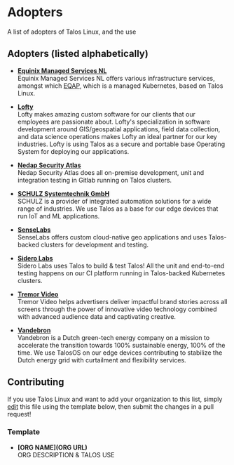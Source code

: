 # Adopters

A list of adopters of Talos Linux, and the use

## Adopters (listed alphabetically)
* **[Equinix Managed Services NL](https://www.equinix.nl/services/managed-services/netherlands)**  
  Equinix Managed Services NL offers various infrastructure services, amongst which [EQAP](https://www.equinix.nl/services/managed-services/netherlands/application-platform), which is a managed Kubernetes, based on Talos Linux.

* **[Lofty](https://hirelofty.com)**  
  Lofty makes amazing custom software for our clients that our employees are passionate about. Lofty's specialization in software development around GIS/geospatial applications, field data collection, and data science operations makes Lofty an ideal partner for our key industries. Lofty is using Talos as a secure and portable base Operating System for deploying our applications.

* **[Nedap Security Atlas](https://nedapsecurityatlas.com)**  
  Nedap Security Atlas does all on-premise development, unit and integration testing in Gitlab running on Talos clusters.

* **[SCHULZ Systemtechnik GmbH](https://schulz.st/en/page/schulz-systemtechnik)**  
  SCHULZ is a provider of integrated automation solutions for a wide range of industries. We use Talos as a base for our edge devices that run IoT and ML applications.

* **[SenseLabs](https://senselabs.de)**  
  SenseLabs offers custom cloud-native geo applications and uses Talos-backed clusters for development and testing.
  
* **[Sidero Labs](https://www.siderolabs.com)**  
  Sidero Labs uses Talos to build & test Talos! All the unit and end-to-end testing happens on our CI platform running in Talos-backed Kubernetes clusters.
  
* **[Tremor Video](https://www.tremorvideo.com)**  
  Tremor Video helps advertisers deliver impactful brand stories across all screens through the power of innovative video technology combined with advanced audience data and captivating creative.

* **[Vandebron](https://www.vandebron.nl)**  
  Vandebron is a Dutch green-tech energy company on a mission to accelerate the transition towards 100% sustainable energy, 100% of the time. We use TalosOS on our edge devices contributing to stabilize the Dutch energy grid with curtailment and flexibility services.

## Contributing

If you use Talos Linux and want to add your organization to this list, simply [edit](https://github.com/siderolabs/talos/edit/main/ADOPTERS.md) this file using the template below, then submit the changes in a pull request!

### Template

* **[ORG NAME](ORG URL)**  
  ORG DESCRIPTION & TALOS USE
